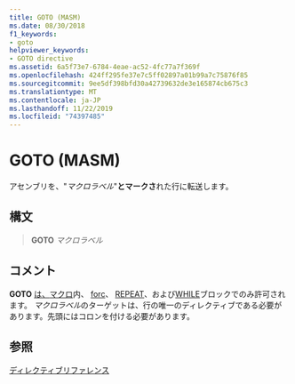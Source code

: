 ```yaml
---
title: GOTO (MASM)
ms.date: 08/30/2018
f1_keywords:
- goto
helpviewer_keywords:
- GOTO directive
ms.assetid: 6a5f73e7-6784-4eae-ac52-4fc77a7f369f
ms.openlocfilehash: 424ff295fe37e7c5ff02897a01b99a7c75876f85
ms.sourcegitcommit: 9ee5df398bfd30a42739632de3e165874cb675c3
ms.translationtype: MT
ms.contentlocale: ja-JP
ms.lasthandoff: 11/22/2019
ms.locfileid: "74397485"
---
```

# <a name="goto-masm"></a>GOTO (MASM)

アセンブリを、"_マクロラベル_"**とマークさ**れた行に転送します。

## <a name="syntax"></a>構文

> **GOTO** *マクロラベル*

## <a name="remarks"></a>コメント

**GOTO** [は、](for-masm.md)[マクロ](macro.md)内、 [forc](forc.md)、 [REPEAT](repeat.md)、および[WHILE](while-masm.md)ブロックでのみ許可されます。 *マクロラベル*のターゲットは、行の唯一のディレクティブである必要があります。先頭にはコロンを付ける必要があります。

## <a name="see-also"></a>参照

[ディレクティブリファレンス](directives-reference.md)
